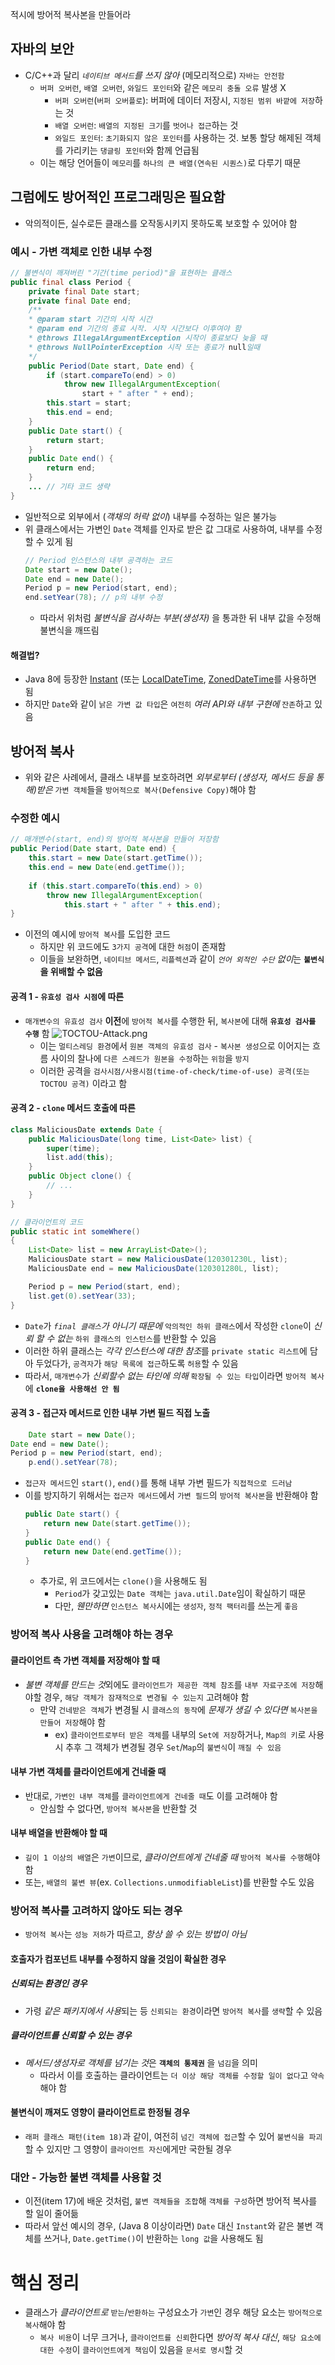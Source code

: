 적시에 방어적 복사본을 만들어라
## 자바의 보안
- C/C++과 달리 *`네이티브 메서드`를 쓰지 않아* (메모리적으로) `자바는 안전함`
	- `버퍼 오버런`, `배열 오버런`, `와일드 포인터`와 같은 `메모리 충돌 오류` 발생 X
		- `버퍼 오버런`(`버퍼 오버플로`): 버퍼에 데이터 저장시, `지정된 범위 바깥에 저장`하는 것
		- `배열 오버런`: `배열의 지정된 크기`를 `벗어나 접근`하는 것
		- `와일드 포인터`: `초기화되지 않은 포인터`를 사용하는 것. 보통 할당 해제된 객체를 가리키는 `댕글링 포인터`와 함께 언급됨
	- 이는 해당 언어들이 `메모리`를 `하나의 큰 배열(연속된 시퀀스)`로 다루기 때문
## 그럼에도 방어적인 프로그래밍은 필요함
- 악의적이든, 실수로든 클래스를 오작동시키지 못하도록 보호할 수 있어야 함
### 예시 - 가변 객체로 인한 내부 수정
```java
// 불변식이 깨져버린 "기간(time period)"을 표현하는 클래스
public final class Period {
	private final Date start;
	private final Date end;
	/**
	* @param start 기간의 시작 시간
	* @param end 기간의 종료 시작. 시작 시간보다 이후여야 함
	* @throws IllegalArgumentException 시작이 종료보다 늦을 때
	* @throws NullPointerException 시작 또는 종료가 null일때
	*/
	public Period(Date start, Date end) {
		if (start.compareTo(end) > 0)
			throw new IllegalArgumentException(
				start + " after " + end);
		this.start = start;
		this.end = end;
	}
	public Date start() {
		return start;
	}
	public Date end() {
		return end;
	}
	... // 기타 코드 생략
}
```
- 일반적으로 외부에서 (*객채의 허락 없이*) 내부를 수정하는 일은 불가능
- 위 클래스에서는 가변인 `Date` 객체를 인자로 받은 값 그대로 사용하여, 내부를 수정할 수 있게 됨
  ```java
  // Period 인스턴스의 내부 공격하는 코드
  Date start = new Date();
  Date end = new Date();
  Period p = new Period(start, end);
  end.setYear(78); // p의 내부 수정
  ```
	- 따라서 위처럼 *불변식을 검사하는 부분(생성자)* 을 통과한 뒤 내부 값을 수정해 불변식을 깨뜨림
#### 해결법?
- Java 8에 등장한 [Instant](https://docs.oracle.com/javase/8/docs/api/java/time/Instant.html) (또는 [LocalDateTime](https://docs.oracle.com/javase/8/docs/api/java/time/LocalDateTime.html), [ZonedDateTime](https://docs.oracle.com/javase/8/docs/api/java/time/ZonedDateTime.html)를 사용하면 됨
- 하지만 `Date`와 같이 `낡은 가변 값 타입`은 `여전히` *여러 API와 내부 구현에* `잔존`하고 있음
## 방어적 복사
- 위와 같은 사례에서, 클래스 내부를 보호하려면 *외부로부터 (생성자, 메서드 등을 통해)받은* `가변 객체`들을 `방어적으로 복사(Defensive Copy)`해야 함
### 수정한 예시
```java
// 매개변수(start, end)의 방어적 복사본을 만들어 저장함
public Period(Date start, Date end) {
	this.start = new Date(start.getTime());
	this.end = new Date(end.getTime());
	
	if (this.start.compareTo(this.end) > 0)
		throw new IllegalArgumentException(
			this.start + " after " + this.end);
}
```
- 이전의 예시에 `방어적 복사`를 도입한 코드
	- 하지만 위 코드에도 `3가지 공격`에 대한 `허점`이 존재함
	- 이들을 보완하면, `네이티브 메서드`, `리플렉션`과 같이 *`언어 외적인 수단` 없이*는 **`불변식`을 위배할 수 없음**
#### 공격 1 - `유효성 검사 시점`에 따른
- `매개변수의 유효성 검사` **이전**에 `방어적 복사`를 수행한 뒤, `복사본`에 대해 **`유효성 검사를 수행`** 함
  ![TOCTOU-Attack.png](TOCTOU-Attack.png)
	- 이는 `멀티스레딩 환경`에서 `원본 객체의 유효성 검사` - `복사본 생성`으로 이어지는 흐름 사이의 찰나에 `다른 스레드가 원본을 수정`하는 `위험`을 `방지`
	- 이러한 공격을 `검사시점/사용시점(time-of-check/time-of-use) 공격(또는 TOCTOU 공격)` 이라고 함
#### 공격 2 - `clone` 메서드 호출에 따른
```java
class MaliciousDate extends Date {
	public MaliciousDate(long time, List<Date> list) {
		super(time);
		list.add(this);
	}
	public Object clone() {
		// ...
	}
}

// 클라이언트의 코드
public static int someWhere()
{
	List<Date> list = new ArrayList<Date>();
	MaliciousDate start = new MaliciousDate(120301230L, list);
	MaliciousDate end = new MaliciousDate(120301280L, list);

	Period p = new Period(start, end);
	list.get(0).setYear(33);
}
```
- `Date`가 *`final 클래스`가 아니기 때문에* `악의적인 하위 클래스`에서 작성한 `clone`이 *신뢰 할 수 없는* `하위 클래스의 인스턴스`를 반환할 수 있음
- 이러한 하위 클래스는 *각각 인스턴스에 대한 참조*를 `private static 리스트`에 담아 두었다가, `공격자`가 `해당 목록에 접근`하도록 `허용`할 수 있음
- 따라서, `매개변수`가 *신뢰할수 없는 타인에 의해* `확장될 수 있는 타입`이라면 `방어적 복사`에 **`clone을 사용해선 안 됨`**
#### 공격 3 - 접근자 메서드로 인한 내부 가변 필드 직접 노출
```java
	Date start = new Date();
Date end = new Date();
Period p = new Period(start, end);
	p.end().setYear(78);
```
- `접근자 메서드`인 `start()`, `end()`를 통해 내부 가변 필드가 `직접적으로 드러남`
- 이를 방지하기 위해서는 `접근자 메서드`에서 `가변 필드`의 `방어적 복사본`을 반환해야 함
  ```java
  public Date start() {
      return new Date(start.getTime());
  }
  public Date end() {
      return new Date(end.getTime());
  }
  ```
	- 추가로, 위 코드에서는 `clone()`을 사용해도 됨
		- `Period`가 갖고있는 `Date 객체`는 `java.util.Date`임이 확실하기 때문
		- 다만, *웬만하면* `인스턴스 복사`시에는 `생성자`, `정적 팩터리`를 쓰는게 `좋음`
### 방어적 복사 사용을 고려해야 하는 경우
#### 클라이언트 측 가변 객체를 저장해야 할 때
- *불변 객체를 만드는 것*외에도 `클라이언트가 제공한 객체 참조`를 `내부 자료구조에 저장`해야할 경우, `해당 객체가 잠재적으로 변경될 수 있는지` 고려해야 함
	- 만약 `건네받은 객체`가 변경될 시 `클래스의 동작`에 *문제가 생길 수 있다면* `복사본을 만들어 저장`해야 함
		- ex) `클라이언트로부터 받은 객체`를 내부의 `Set에 저장`하거나, `Map의 키`로 사용시 추후 그 객체가 변경될 경우 `Set`/`Map`의 `불변식`이 `깨질 수 있음`
#### 내부 가변 객체를 클라이언트에게 건네줄 때
- 반대로, `가변인 내부 객체`를 `클라이언트에게 건네줄 때`도 이를 고려해야 함
	- 안심할 수 없다면, `방어적 복사본`을 반환할 것
#### 내부 배열을 반환해야 할 때
- `길이 1 이상의 배열`은 `가변`이므로, *클라이언트에게 건네줄 때* `방어적 복사를 수행`해야 함
- 또는, `배열의 불변 뷰`(ex. `Collections.unmodifiableList`)를 반환할 수도 있음
### 방어적 복사를 고려하지 않아도 되는 경우
- `방어적 복사`는 `성능 저하`가 따르고, *항상 쓸 수 있는 방법이 아님*
#### 호출자가 컴포넌트 내부를 수정하지 않을 것임이 확실한 경우
##### 신뢰되는 환경인 경우
- 가령 *같은 패키지에서 사용*되는 등 `신뢰되는 환경`이라면 `방어적 복사`를 `생략`할 수 있음
##### 클라이언트를 신뢰할 수 있는 경우
- *메서드/생성자로 객체를 넘기는 것*은 **`객체의 통제권`** 을 `넘김`을 의미
	- 따라서 이를 호출하는 클라이언트는 `더 이상 해당 객체를 수정할 일이 없다`고 `약속`해야 함
#### 불변식이 깨져도 영향이 클라이언트로 한정될 경우
- `래퍼 클래스 패턴(item 18)`과 같이, 여전히 `넘긴 객체에 접근`할 수 있어 `불변식을 파괴`할 수 있지만 그 영향이 `클라이언트 자신`에게만 국한될 경우
### 대안 - 가능한 불변 객체를 사용할 것
- 이전(item 17)에 배운 것처럼, `불변 객체들을 조합`해 `객체를 구성`하면 방어적 복사를 할 일이 줄어듦
- 따라서 앞선 예시의 경우, (Java 8 이상이라면) `Date` 대신 `Instant`와 같은 불변 객체를 쓰거나, `Date.getTime()`이 반환하는 `long 값`을 사용해도 됨
# 핵심 정리
- 클래스가 *클라이언트로* `받는`/`반환하는` 구성요소가 `가변`인 경우 해당 요소는 `방어적으로 복사`해야 함
	- `복사 비용`이 너무 크거나, `클라이언트를 신뢰`한다면 *방어적 복사 대신*, `해당 요소에 대한 수정`이 `클라이언트에게 책임`이 있음을 `문서로 명시`할 것